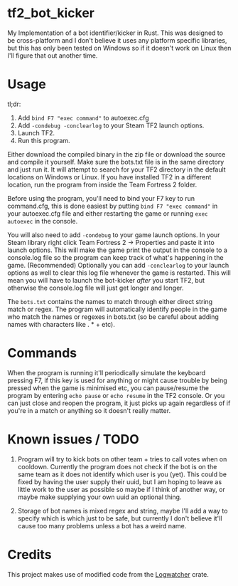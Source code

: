 # tf2_bot_kicker
My Implementation of a bot identifier/kicker in Rust. This was designed to be cross-platform and I don't believe it uses any platform specific libraries, but this has only been tested on Windows so if it doesn't work on Linux then I'll figure that out another time.

# Usage
tl;dr:
1. Add `bind F7 "exec command"` to autoexec.cfg
2. Add `-condebug -conclearlog` to your Steam TF2 launch options.
3. Launch TF2.
4. Run this program.

Either download the compiled binary in the zip file or download the source and compile it yourself. Make sure the bots.txt file is in the same directory and just run it. It will attempt to search for your TF2 directory in the default locations on Windows or Linux. If you have installed TF2 in a different location, run the program from inside the Team Fortress 2 folder.

Before using the program, you'll need to bind your F7 key to run command.cfg, this is done easiest by putting `bind F7 "exec command"` in your autoexec.cfg file and either restarting the game or running `exec autoexec` in the console.

You will also need to add `-condebug` to your game launch options. In your Steam library right click Team Fortress 2 -> Properties and paste it into launch options. This will make the game print the output in the console to a console.log file so the program can keep track of what's happening in the game.
(Recommended) Optionally you can add `-conclearlog` to your launch options as well to clear this log file whenever the game is restarted. This will mean you will have to launch the bot-kicker *after* you start TF2, but otherwise the console.log file will just get longer and longer.

The `bots.txt` contains the names to match through either direct string match or regex. The program will automatically identify people in the game who match the names or regexes in bots.txt (so be careful about adding names with characters like . * + etc).

# Commands
When the program is running it'll periodically simulate the keyboard pressing F7, if this key is used for anything or might cause trouble by being pressed when the game is minimised etc, you can pause/resume the program by entering `echo pause` or `echo resume` in the TF2 console. Or you can just close and reopen the program, it just picks up again regardless of if you're in a match or anything so it doesn't really matter.

# Known issues / TODO
1. Program will try to kick bots on other team + tries to call votes when on cooldown. Currently the program does not check if the bot is on the same team as it does not identify which user is you (yet). This could be fixed by having the user supply their uuid, but I am hoping to leave as little work to the user as possible so maybe if I think of another way, or maybe make supplying your own uuid an optional thing.

2. Storage of bot names is mixed regex and string, maybe I'll add a way to specify which is which just to be safe, but currently I don't believe it'll cause too many problems unless a bot has a weird name.

# Credits
This project makes use of modified code from the [Logwatcher](https://github.com/aravindavk/logwatcher) crate.
